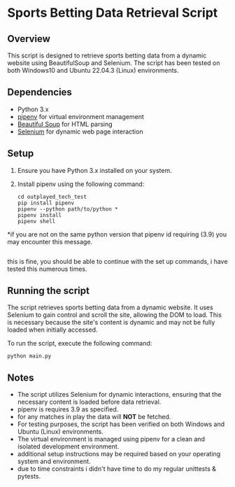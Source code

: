 # Sports Betting Data Retrieval Script

## Overview

This script is designed to retrieve sports betting data from a dynamic website using BeautifulSoup and Selenium. The script has been tested on both Windows10 and Ubuntu 22.04.3 (Linux) environments.

## Dependencies

- Python 3.x
- [pipenv](https://pipenv.pypa.io/en/latest/) for virtual environment management
- [Beautiful Soup](https://www.crummy.com/software/BeautifulSoup/) for HTML parsing
- [Selenium](https://www.selenium.dev/) for dynamic web page interaction

## Setup

1. Ensure you have Python 3.x installed on your system.

2. Install pipenv using the following command:

   ```
   cd outplayed_tech_test
   pip install pipenv
   pipenv --python path/to/python *
   pipenv install
   pipenv shell
   ```

*if you are not on the same python version that pipenv id requiring (3.9) you may encounter this message.

```Warning: your pipfile requires python_version 3.9, but you are usng 3.x.x
```

this is fine, you should be able to continue with the set up commands, i have tested this numerous times.

## Running the script
The script retrieves sports betting data from a dynamic website. It uses Selenium to gain control and scroll the site, allowing the DOM to load. This is necessary because the site's content is dynamic and may not be fully loaded when initially accessed.

To run the script, execute the following command:

`python main.py`

## Notes
- The script utilizes Selenium for dynamic interactions, ensuring that the necessary content is loaded before data retrieval.
- pipenv is requires 3.9 as specified.
- for any matches in play the data will **NOT** be fetched.
- For testing purposes, the script has been verified on both Windows and Ubuntu (Linux) environments.
- The virtual environment is managed using pipenv for a clean and isolated development environment.
- additional setup instructions may be required based on your operating system and environment.
- due to time constraints i didn't have time to do my regular unittests & pytests. 
